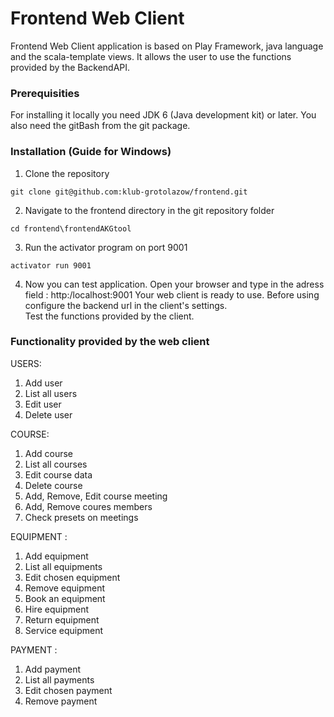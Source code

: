 # Frontend Web Client

Frontend Web Client application is based on Play Framework, java language and the scala-template views. It allows the user to use the functions provided by the BackendAPI.

### Prerequisities
For installing it locally you need JDK 6 (Java development kit) or later. You also need the gitBash from the git package.


### Installation (Guide for Windows)

1. Clone the repository
```
git clone git@github.com:klub-grotolazow/frontend.git
```

2. Navigate to the frontend directory in the git repository folder
```
cd frontend\frontendAKGtool
```

3. Run the activator program on port 9001
```
activator run 9001
```

4. Now you can test application.
Open your browser and type in the adress field : http:/localhost:9001
Your web client is ready to use.
Before using configure the backend url in the client's settings.  
Test the functions provided by the client. 


### Functionality provided by the web client

USERS:  
  1. Add user  
  2. List all users  
  3. Edit user   
  4. Delete user  
    
COURSE:  
  1. Add course
  2. List all courses
  3. Edit course data
  4. Delete course
  5. Add, Remove, Edit course meeting
  6. Add, Remove coures members
  7. Check presets on meetings
  
EQUIPMENT :  
  1. Add equipment
  2. List all equipments
  3. Edit chosen equipment
  4. Remove equipment
  5. Book an equipment
  6. Hire equipment
  7. Return equipment
  8. Service equipment

PAYMENT :  
  1. Add payment
  2. List all payments
  3. Edit chosen payment
  4. Remove payment


